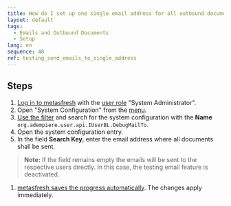 ```yaml
---
title: How do I set up one single email address for all outbound documents for testing purposes (System Administrator)?
layout: default
tags:
  - Emails and Outbound Documents
  - Setup
lang: en
sequence: 40
ref: testing_send_emails_to_single_address
---
```


## Steps
1. [Log in to metasfresh](Login) with the [user role](NewUserRole) "System Administrator".
1. Open "System Configuration" from the [menu](Menu).
1. [Use the filter](Filtering_function) and search for the system configuration with the **Name** `org.adempiere.user.api.IUserBL.DebugMailTo`.
1. Open the system configuration entry.
1. In the field **Search Key**, enter the email address where all documents shall be sent.
 >**Note:** If the field remains empty the emails will be sent to the respective users directly. In this case, the testing email feature is deactivated.

1. [metasfresh saves the progress automatically](Saveindicator). The changes apply immediately.
